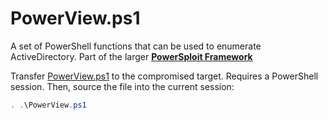 # PowerView.ps1

A set of PowerShell functions that can be used to enumerate ActiveDirectory. Part of the larger [**PowerSploit Framework**](https://github.com/PowerShellMafia/PowerSploit)

Transfer [PowerView.ps1](https://raw.githubusercontent.com/PowerShellMafia/PowerSploit/master/Recon/PowerView.ps1) to the compromised target. Requires a PowerShell session. Then, source the file into the current session:

```powershell
. .\PowerView.ps1
```

